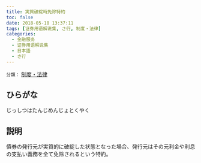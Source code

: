 ```yaml
---
title: 実質破綻時免除特約
toc: false
date: 2018-05-18 13:37:11
tags: [证券用语解说集, さ行, 制度・法律]
categories:
  - 金融服务
  - 证券用语解说集
  - 日本語
  - さ行
---
```


`分類：` [制度・法律](/tags/制度・法律/)

## ひらがな

じっしつはたんじめんじょとくやく

## 説明

債券の発行元が実質的に破綻した状態となった場合、発行元はその元利金や利息の支払い義務を全て免除されるという特約。
